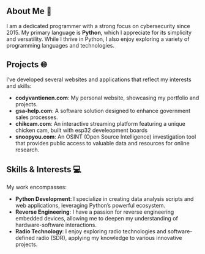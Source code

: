 ## About Me 🚀
I am a dedicated programmer with a strong focus on cybersecurity since 2015. My primary language is **Python**, which I appreciate for its simplicity and versatility. While I thrive in Python, I also enjoy exploring a variety of programming languages and technologies.

## Projects 🌐
I’ve developed several websites and applications that reflect my interests and skills:

- **codyvantienen.com**: My personal website, showcasing my portfolio and projects.
- **gsa-help.com**: A software solution designed to enhance government sales processes.
- **chikcam.com**: An interactive streaming platform featuring a unique chicken cam, built with esp32 develeopment boards 
- **snoopyou.com**: An OSINT (Open Source Intelligence) investigation tool that provides public access to valuable data and resources for online research.

## Skills & Interests 💻
My work encompasses:

- **Python Development**: I specialize in creating data analysis scripts and web applications, leveraging Python’s powerful ecosystem.
- **Reverse Engineering**: I have a passion for reverse engineering embedded devices, allowing me to deepen my understanding of hardware-software interactions.
- **Radio Technology**: I enjoy exploring radio technologies and software-defined radio (SDR), applying my knowledge to various innovative projects.



